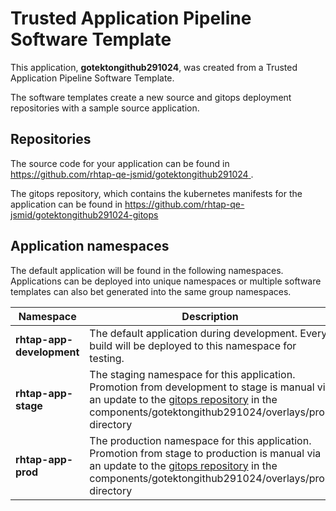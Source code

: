 # Trusted Application Pipeline Software Template

This application, **gotektongithub291024**, was created from a Trusted Application Pipeline Software Template.

The software templates create a new source and gitops deployment repositories with a sample source application. 

## Repositories
 
The source code for your application can be found in [https://github.com/rhtap-qe-jsmid/gotektongithub291024 ](https://github.com/rhtap-qe-jsmid/gotektongithub291024 ).
 
The gitops repository, which contains the kubernetes manifests for the application can be found in 
[https://github.com/rhtap-qe-jsmid/gotektongithub291024-gitops ](https://github.com/rhtap-qe-jsmid/gotektongithub291024-gitops ) 

## Application namespaces 

The default application will be found in the following namespaces. Applications can be deployed into unique namespaces or multiple software templates can also bet generated into the same group namespaces.  

|  Namespace   |  Description   |  
| -------- | -------- |   
| **rhtap-app-development** | The default application during development. Every build will be deployed to this namespace for testing. | 
| **rhtap-app-stage** | The staging namespace for this application. Promotion from development to stage is manual via an update to the [gitops repository](https://github.com/rhtap-qe-jsmid/gotektongithub291024-gitops ) in the components/gotektongithub291024/overlays/prod directory |  
| **rhtap-app-prod** | The production namespace for this application. Promotion from stage to production is manual via an update to the [gitops repository](https://github.com/rhtap-qe-jsmid/gotektongithub291024-gitops ) in the components/gotektongithub291024/overlays/prod directory | 
